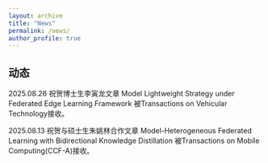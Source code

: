 ```yaml
---
layout: archive
title: "News"
permalink: /news/
author_profile: true
---
```


## 动态
2025.08.26  祝贺博士生李寅龙文章 Model Lightweight Strategy under Federated Edge Learning Framework 被Transactions on Vehicular Technology接收。

2025.08.13  祝贺与硕士生朱姚林合作文章 Model-Heterogeneous Federated Learning with Bidirectional Knowledge Distillation 被Transactions on Mobile Computing(CCF-A)接收。
